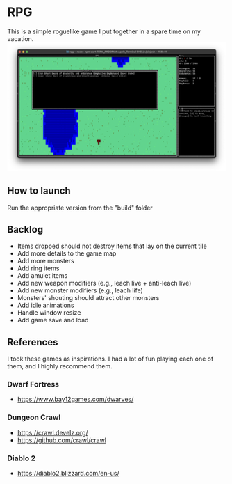 # RPG
This is a simple roguelike game I put together in a spare time on my vacation.
![Game screenshot](screenshot.png)

## How to launch
Run the appropriate version from the "build" folder

## Backlog
- Items dropped should not destroy items that lay on the current tile
- Add more details to the game map
- Add more monsters
- Add ring items
- Add amulet items
- Add new weapon modifiers (e.g., leach live + anti-leach live)
- Add new monster modifiers (e.g., leach life)
- Monsters' shouting should attract other monsters
- Add idle animations
- Handle window resize
- Add game save and load

## References
I took these games as inspirations. I had a lot of fun playing each one of them, and I highly recommend them. 

### Dwarf Fortress
- https://www.bay12games.com/dwarves/

### Dungeon Crawl
- https://crawl.develz.org/
- https://github.com/crawl/crawl

### Diablo 2
- https://diablo2.blizzard.com/en-us/
